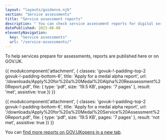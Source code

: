 ```yaml
---
layout: "layouts/guidance.njk"
section: "Service assessments"
title: "Service assessment reports"
description: " You can check service assessment reports for digital services in Defence."
datePublished: 2023-08-08
eleventyNavigation:
  key: "Service assessments"
  url: "/service-assessments/"
---
```


To help services prepare for assessments, reports are published here or on GOV.UK.

{{ modukcomponent('attachment', {
  classes: 'govuk-!-padding-top-2 govuk-!-padding-bottom-6',
  title: 'Apply for a medal alpha report',
  url: '/downloads/Apply%20for%20a%20Medal%20Alpha%20Reassessment%20Report.pdf',
  file: {
    type: 'pdf',
    size: '19.5 KB',
    pages: '7 pages'
  },
  result: 'met',
  assistive: true
}) }}

{{ modukcomponent('attachment', {
  classes: 'govuk-!-padding-top-2 govuk-!-padding-bottom-6',
  title: 'Apply for a medal alpha report',
  url: '/downloads/Apply%20for%20a%20Medal%20Service%20Assessment%20Report.pdf',
  file: {
    type: 'pdf',
    size: '19.5 KB',
    pages: '7 pages'
  },
  result: 'not met',
  assistive: true
}) }}

You can <a href="https://www.gov.uk/service-standard-reports" target="_blank">find more reports on GOV.UK<span class="govuk-visually-hidden">opens in a new tab</span></a>.

